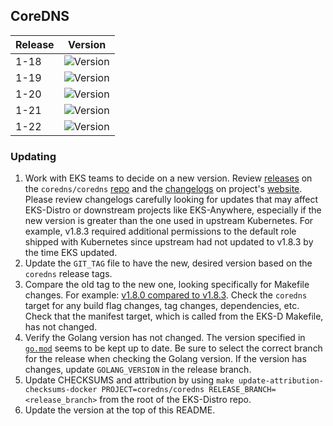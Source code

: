## CoreDNS

| Release | Version                                                      |
|---------|--------------------------------------------------------------|
| 1-18    | ![Version](https://img.shields.io/badge/version-v1.7.0-blue) |
| 1-19    | ![Version](https://img.shields.io/badge/version-v1.8.0-blue) |
| 1-20    | ![Version](https://img.shields.io/badge/version-v1.8.3-blue) |
| 1-21    | ![Version](https://img.shields.io/badge/version-v1.8.4-blue) |
| 1-22    | ![Version](https://img.shields.io/badge/version-v1.8.7-blue) |


### Updating

1. Work with EKS teams to decide on a new version. Review 
   [releases](https://github.com/coredns/coredn/releases) on the
   `coredns/coredns` [repo](https://github.com/coredns/coredns) and the 
   [changelogs](https://coredns.io/blog/) on project's
   [website](https://coredns.io/). Please review changelogs carefully looking
   for updates that may affect EKS-Distro or downstream projects like 
   EKS-Anywhere, especially if the new version is greater than the one used in
   upstream Kubernetes. For example, v1.8.3 required additional permissions to 
   the default role shipped with Kubernetes since upstream had not updated to 
   v1.8.3 by the time EKS updated.
2. Update the `GIT_TAG` file to have the new, desired version based on the
   `coredns` release tags.
3. Compare the old tag to the new one, looking specifically for Makefile changes.
   For example:
   [v1.8.0 compared to v1.8.3](https://github.com/coredns/coredns/compare/v1.8.0...v1.8.3). 
   Check the `coredns` target for any build flag changes, tag changes,
   dependencies, etc. Check that the manifest target, which is called from the 
   EKS-D Makefile, has not changed.
4. Verify the Golang version has not changed. The version specified in
   [`go.mod`](https://github.com/coredns/coredns/blob/master/go.mod) seems to be
   kept up to date. Be sure to select the correct branch for the release when 
   checking the Golang version. If the version has changes, update 
   `GOLANG_VERSION` in the release branch.
5. Update CHECKSUMS and attribution by using
   `make update-attribution-checksums-docker PROJECT=coredns/coredns RELEASE_BRANCH=<release_branch>`
   from the root of the EKS-Distro repo.
6. Update the version at the top of this README.
